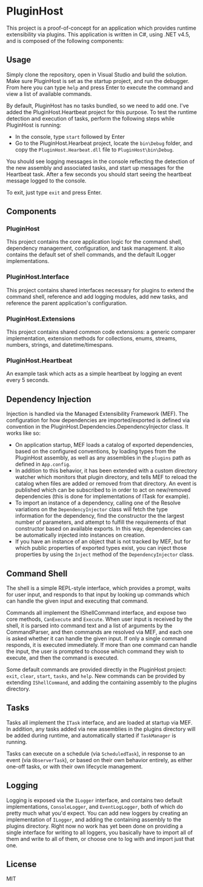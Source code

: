 # PluginHost

This project is a proof-of-concept for an application which provides
runtime extensibility via plugins. This application is written in C#,
using .NET v4.5, and is composed of the following components:

## Usage

Simply clone the repository, open in Visual Studio and build the solution. Make sure
PluginHost is set as the startup project, and run the debugger. From here you can type
`help` and press Enter to execute the command and view a list of available commands.

By default, PluginHost has no tasks bundled, so we need to add one. I've added the
PluginHost.Heartbeat project for this purpose. To test the runtime detection and execution
of tasks, perform the following steps while PluginHost is running:

- In the console, type `start` followed by Enter
- Go to the PluginHost.Hearbeat project, locate the `bin\Debug` folder, and copy the
  `PluginHost.Hearbeat.dll` file to `PluginHost\bin\Debug`.

You should see logging messages in the console reflecting the detection of the new assembly
and associated tasks, and start up messages for the Heartbeat task. After a few seconds you
should start seeing the heartbeat message logged to the console.

To exit, just type `exit` and press Enter.

## Components

### PluginHost

This project contains the core application logic for the command shell,
dependency management, configuration, and task management. It also contains
the default set of shell commands, and the default ILogger implementations.

### PluginHost.Interface

This project contains shared interfaces necessary for plugins to extend
the command shell, reference and add logging modules, add new tasks, and
reference the parent application's configuration.

### PluginHost.Extensions

This project contains shared common code extensions: a generic comparer
implementation, extension methods for collections, enums, streams, numbers,
strings, and datetime/timespans.

### PluginHost.Heartbeat

An example task which acts as a simple heartbeat by logging an event every
5 seconds.

## Dependency Injection

Injection is handled via the Managed Extensibility Framework (MEF). The
configuration for how dependencies are imported/exported is defined via
convention in the PluginHost.Dependencies.DependencyInjector class. It
works like so:

- On application startup, MEF loads a catalog of exported dependencies,
based on the configured conventions, by loading types from the PluginHost
assembly, as well as any assemblies in the `plugins` path as defined in
`App.config`. 
- In addition to this behavior, it has been extended with a custom directory
watcher which monitors that plugin directory, and tells MEF to reload the
catalog when files are added or removed from that directory. An event is published
which can be subscribed to in order to act on new/removed dependencies (this
is done for implementations of ITask for example).
- To import an instance of a dependency, calling one of the Resolve variations
on the `DependencyInjector` class will fetch the type information for the dependency,
find the constructor the the largest number of parameters, and attempt to fulfill the
requirements of that constructor based on available exports. In this way, dependencies
can be automatically injected into instances on creation.
- If you have an instance of an object that is not tracked by MEF, but for which public
properties of exported types exist, you can inject those properties by using the `Inject`
method of the `DependencyInjector` class.

## Command Shell

The shell is a simple REPL-style interface, which provides a prompt, waits for
user input, and responds to that input by looking up commands which can handle the
given input and executing that command.

Commands all implement the IShellCommand interface, and expose two core methods,
`CanExecute` and `Execute`. When user input is received by the shell, it is parsed
into command text and a list of arguments by the CommandParser, and then commands are
resolved via MEF, and each one is asked whether it can handle the given input. If only a
single command responds, it is executed immediately. If more than one command can handle
the input, the user is prompted to choose which command they wish to execute, and then the
command is executed.

Some default commands are provided directly in the PluginHost project: `exit`, `clear`,
`start`, `tasks`, and `help`. New commands can be provided by extending `IShellCommand`,
and adding the containing assembly to the plugins directory.

## Tasks

Tasks all implement the `ITask` interface, and are loaded at startup via MEF. In addition,
any tasks added via new assemblies in the plugins directory will be added during runtime,
and automatically started if `TaskManager` is running.

Tasks can execute on a schedule (via `ScheduledTask`), in response to an event (via `ObserverTask`),
or based on their own behavior entirely, as either one-off tasks, or with their own lifecycle management.

## Logging

Logging is exposed via the `ILogger` interface, and contains two default implementations, `ConsoleLogger`,
and `EventLogLogger`, both of which do pretty much what you'd expect. You can add new loggers by creating
an implementation of `ILogger`, and adding the containing assembly to the plugins directory. Right now no
work has yet been done on providing a single interface for writing to all loggers, you basically have to
import all of them and write to all of them, or choose one to log with and import just that one.

## License

MIT